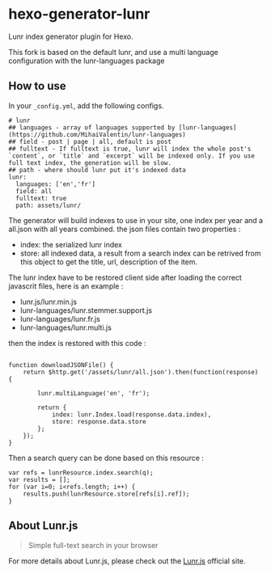 # hexo-generator-lunr
Lunr index generator plugin for Hexo.

This fork is based on the default lunr, and use a multi language configuration with the lunr-languages package



## How to use

In your `_config.yml`, add the following configs.

```
# lunr
## languages - array of languages supported by [lunr-languages](https://github.com/MihaiValentin/lunr-languages)
## field - post | page | all, default is post
## fulltext - If fulltext is true, lunr will index the whole post's `content`, or `title` and `excerpt` will be indexed only. If you use full text index, the generation will be slow.
## path - where should lunr put it's indexed data
lunr:
  languages: ['en','fr']
  field: all
  fulltext: true
  path: assets/lunr/
```

The generator will build indexes to use in your site, one index per year and a all.json with all years combined.
the json files contain two properties :

* index: the serialized lunr index
* store: all indexed data, a result from a search index can be retrived from this object to get the title, url, description of the item.

The lunr index have to be restored client side after loading the correct javascrit files, here is an example :

* lunr.js/lunr.min.js
* lunr-languages/lunr.stemmer.support.js
* lunr-languages/lunr.fr.js
* lunr-languages/lunr.multi.js

then the index is restored with this code :

```

function downloadJSONFile() {
    return $http.get('/assets/lunr/all.json').then(function(response) {

        lunr.multiLanguage('en', 'fr');

        return {
            index: lunr.Index.load(response.data.index),
            store: response.data.store
        };
    });
}

```

Then a search query can be done based on this resource :

```
var refs = lunrResource.index.search(q);
var results = [];
for (var i=0; i<refs.length; i++) {
    results.push(lunrResource.store[refs[i].ref]);
}
```

## About Lunr.js

> Simple full-text search in your browser

For more details about Lunr.js, please check out the [Lunr.js](http://lunrjs.com/) official site.
